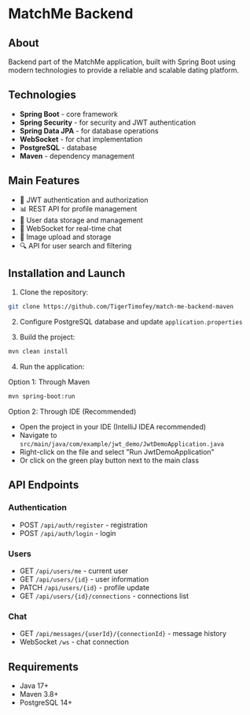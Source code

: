 # MatchMe Backend

## About

Backend part of the MatchMe application, built with Spring Boot using modern technologies to provide a reliable and scalable dating platform.

## Technologies

- **Spring Boot** - core framework
- **Spring Security** - for security and JWT authentication
- **Spring Data JPA** - for database operations
- **WebSocket** - for chat implementation
- **PostgreSQL** - database
- **Maven** - dependency management

## Main Features

- 🔐 JWT authentication and authorization
- 📊 REST API for profile management
- 💾 User data storage and management
- 💬 WebSocket for real-time chat
- 📸 Image upload and storage
- 🔍 API for user search and filtering

## Installation and Launch

1. Clone the repository:

```bash
git clone https://github.com/TigerTimofey/match-me-backend-maven
```

2. Configure PostgreSQL database and update `application.properties`

3. Build the project:

```bash
mvn clean install
```

4. Run the application:

Option 1: Through Maven

```bash
mvn spring-boot:run
```

Option 2: Through IDE (Recommended)

- Open the project in your IDE (IntelliJ IDEA recommended)
- Navigate to `src/main/java/com/example/jwt_demo/JwtDemoApplication.java`
- Right-click on the file and select "Run JwtDemoApplication"
- Or click on the green play button next to the main class

## API Endpoints

### Authentication

- POST `/api/auth/register` - registration
- POST `/api/auth/login` - login

### Users

- GET `/api/users/me` - current user
- GET `/api/users/{id}` - user information
- PATCH `/api/users/{id}` - profile update
- GET `/api/users/{id}/connections` - connections list

### Chat

- GET `/api/messages/{userId}/{connectionId}` - message history
- WebSocket `/ws` - chat connection

## Requirements

- Java 17+
- Maven 3.8+
- PostgreSQL 14+
